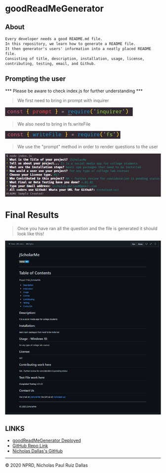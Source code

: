 # goodReadMeGenerator

## About
```
Every developer needs a good README.md file. 
In this repository, we learn how to generate a README file. 
It then generator's users' information into a neatly placed README file. 
Consisting of title, description, installation, usage, license, contributing, testing, email, and Github.
```

## Prompting the user

*** Please be aware to check index.js for further understanding ***

> We first need to bring in prompt with inquirer 

![promptInquirer](./photos/promptInquirer.png)

> We also need to bring in fs.writeFile

![writeFile](./photos/writeFile.png)

> We use the "prompt" method in order to render questions to the user

![prompt](./photos/prompt.png)


# Final Results

> Once you have ran all the question and the file is generated it should look like this!

![results](./photos/results.png)


## LINKS

- [goodReadMeGenerator Deployed](https://nicholasd-uci.github.io/goodReadMeGenerator/)
- [GitHub Repo Link](https://github.com/nicholasd-uci/goodReadMeGenerator)
- [Nicholas Dallas's GitHub](https://github.com/nicholasd-uci)

- - -
© 2020 NPRD, Nicholas Paul Ruiz Dallas
